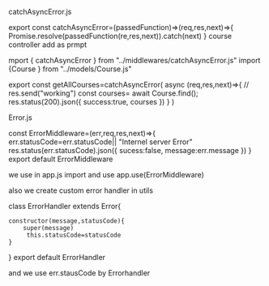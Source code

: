 catchAsyncError.js

export const catchAsyncError=(passedFunction)=>(req,res,next)=>{
Promise.resolve(passedFunction(re,res,next)).catch(next)
}
course controller add as prmpt 

mport { catchAsyncError } from "../middlewares/catchAsyncError.js"
import {Course } from "../models/Course.js"

export const getAllCourses=catchAsyncError(
    async (req,res,next)=>{
        // res.send("working")
        const courses= await Course.find();
        res.status(200).json({
            success:true,
            courses
        })
    }
)

Error.js
 
 const ErrorMiddleware=(err,req,res,next)=>{
    err.statusCode=err.statusCode|| "Internel server Error"
    res.status(err.statusCode).json({
        sucess:false,
        message:err.message
    })
}
export default ErrorMiddleware

we use in app.js
import and use
app.use(ErrorMiddleware)

also we create custom error handler in utils

class ErrorHandler extends Error{

    constructor(message,statusCode){
        super(message)
         this.statusCode=statusCode   
    }
}
export default ErrorHandler

and we use err.stausCode by Errorhandler 